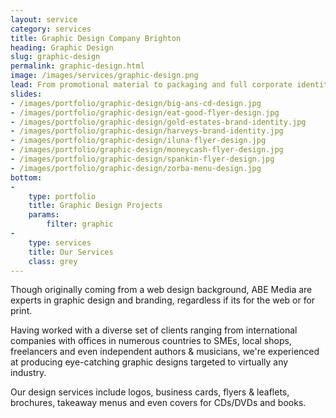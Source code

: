 ```yaml
---
layout: service
category: services
title: Graphic Design Company Brighton
heading: Graphic Design 
slug: graphic-design
permalink: graphic-design.html
image: /images/services/graphic-design.png
lead: From promotional material to packaging and full corporate identities, we deliver eye-catching designs that give you that professional edge and make you stand out from the crowd.
slides:
- /images/portfolio/graphic-design/big-ans-cd-design.jpg
- /images/portfolio/graphic-design/eat-good-flyer-design.jpg
- /images/portfolio/graphic-design/gold-estates-brand-identity.jpg
- /images/portfolio/graphic-design/harveys-brand-identity.jpg
- /images/portfolio/graphic-design/iluna-flyer-design.jpg
- /images/portfolio/graphic-design/moneycash-flyer-design.jpg
- /images/portfolio/graphic-design/spankin-flyer-design.jpg
- /images/portfolio/graphic-design/zorba-menu-design.jpg
bottom:
-
    type: portfolio
    title: Graphic Design Projects
    params:
        filter: graphic
-
    type: services
    title: Our Services
    class: grey
---
```


Though originally coming from a web design background, ABE Media are experts in graphic design and branding, regardless if its for the web or for print.

Having worked with a diverse set of clients ranging from international companies with offices in numerous countries to SMEs, local shops, freelancers and even independent authors & musicians, we're experienced at producing eye-catching graphic designs targeted to virtually any industry.

Our design services include logos, business cards, flyers & leaflets, brochures, takeaway menus and even covers for CDs/DVDs and books.
